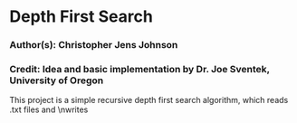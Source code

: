 # Depth First Search

### Author(s): Christopher Jens Johnson
### Credit: Idea and basic implementation by Dr. Joe Sventek, University of Oregon

This project is a simple recursive depth first search algorithm, which reads .txt files and \nwrites 
